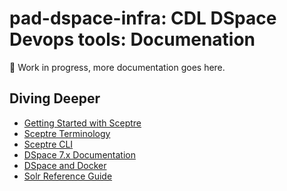 # pad-dspace-infra: CDL DSpace Devops tools: Documenation

🚧 Work in progress, more documentation goes here.

## Diving Deeper

* [Getting Started with
  Sceptre](https://docs.sceptre-project.org/latest/docs/get_started.html)
* [Sceptre
  Terminology](https://docs.sceptre-project.org/latest/docs/terminology.html)
* [Sceptre CLI](https://docs.sceptre-project.org/latest/docs/cli.html)
* [DSpace 7.x
  Documentation](https://wiki.lyrasis.org/display/DSDOC7x/DSpace+7.x+Documentation)
* [DSpace and Docker](https://wiki.lyrasis.org/display/DSPACE/DSpace+and+Docker)
* [Solr Reference Guide](https://solr.apache.org/guide/solr/latest/index.html)